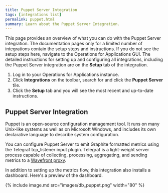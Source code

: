 ```yaml
---
title: Puppet Server Integration
tags: [integrations list]
permalink: puppet.html
summary: Learn about the Puppet Server Integration.
---
```


This page provides an overview of what you can do with the Puppet Server integration. The documentation pages only for a limited number of integrations contain the setup steps and instructions. If you do not see the setup steps here, navigate to the Operations for Applications GUI. The detailed instructions for setting up and configuring all integrations, including the Puppet Server integration are on the **Setup** tab of the integration.

1. Log in to your Operations for Applications instance. 
2. Click **Integrations** on the toolbar, search for and click the **Puppet Server** tile. 
3. Click the **Setup** tab and you will see the most recent and up-to-date instructions.

## Puppet Server Integration

Puppet is an open-source configuration management tool. It runs on many Unix-like systems as well as on Microsoft Windows, and includes its own declarative language to describe system configuration.

You can configure Puppet Server to emit Graphite formatted metrics using the Telegraf tcp_listener input plugin. Telegraf is a light-weight server process capable of collecting, processing, aggregating, and sending metrics to a [Wavefront proxy](https://docs.wavefront.com/proxies.html).

In addition to setting up the metrics flow, this integration also installs a dashboard. Here's a preview of the dashboard.

{% include image.md src="images/db_puppet.png" width="80" %}




